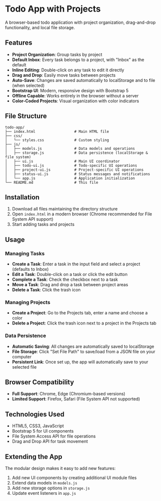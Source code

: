 # Todo App with Projects

A browser-based todo application with project organization, drag-and-drop functionality, and local file storage.

## Features

- **Project Organization**: Group tasks by project
- **Default Inbox**: Every task belongs to a project, with "Inbox" as the default
- **Inline Editing**: Double-click on any task to edit it directly
- **Drag and Drop**: Easily move tasks between projects
- **Auto-Save**: Changes are saved automatically to localStorage and to file (when selected)
- **Bootstrap UI**: Modern, responsive design with Bootstrap 5
- **Offline Capable**: Works entirely in the browser without a server
- **Color-Coded Projects**: Visual organization with color indicators

## File Structure

```
todo-app/
├── index.html                  # Main HTML file
├── css/
│   └── styles.css              # Custom styling
├── js/
│   ├── models.js               # Data models and operations
│   ├── storage.js              # Data persistence (localStorage & file system)
│   ├── ui.js                   # Main UI coordinator
│   ├── todo-ui.js              # Todo-specific UI operations
│   ├── project-ui.js           # Project-specific UI operations
│   ├── status-ui.js            # Status messages and notifications
│   └── app.js                  # Application initialization
└── README.md                   # This file
```

## Installation

1. Download all files maintaining the directory structure
2. Open `index.html` in a modern browser (Chrome recommended for File System API support)
3. Start adding tasks and projects

## Usage

### Managing Tasks

- **Create a Task**: Enter a task in the input field and select a project (defaults to Inbox)
- **Edit a Task**: Double-click on a task or click the edit button
- **Complete a Task**: Check the checkbox next to a task
- **Move a Task**: Drag and drop a task between project areas
- **Delete a Task**: Click the trash icon

### Managing Projects

- **Create a Project**: Go to the Projects tab, enter a name and choose a color
- **Delete a Project**: Click the trash icon next to a project in the Projects tab

### Data Persistence

- **Automatic Saving**: All changes are automatically saved to localStorage
- **File Storage**: Click "Set File Path" to save/load from a JSON file on your computer
- **Persistent Link**: Once set up, the app will automatically save to your selected file

## Browser Compatibility

- **Full Support**: Chrome, Edge (Chromium-based versions)
- **Limited Support**: Firefox, Safari (File System API not supported)

## Technologies Used

- HTML5, CSS3, JavaScript
- Bootstrap 5 for UI components
- File System Access API for file operations
- Drag and Drop API for task movement

## Extending the App

The modular design makes it easy to add new features:

1. Add new UI components by creating additional UI module files
2. Extend data models in `models.js`
3. Add new storage options in `storage.js`
4. Update event listeners in `app.js`